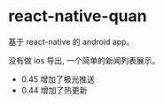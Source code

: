 
# react-native-quan

基于 react-native 的 android app。

没有做 ios 导出, 一个简单的新闻列表展示。

- 0.45 增加了极光推送
- 0.44 增加了热更新